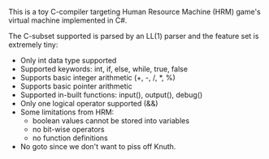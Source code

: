 This is a toy C-compiler targeting Human Resource Machine (HRM) game's virtual machine implemented in C#.

The C-subset supported is parsed by an LL(1) parser and the feature set is extremely tiny:

* Only int data type supported
* Supported keywords: int, if, else, while, true, false
* Supports basic integer arithmetic (+, -, /, *, %)
* Supports basic pointer arithmetic
* Supported in-built functions: input(), output(), debug()
* Only one logical operator supported (&&)
* Some limitations from HRM:
	* boolean values cannot be stored into variables
	* no bit-wise operators
	* no function definitions
* No goto since we don't want to piss off Knuth.
